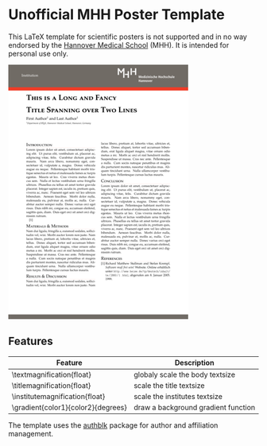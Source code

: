 Unofficial MHH Poster Template
==============================
This LaTeX template for scientific posters is not supported and in no way endorsed by the [Hannover Medical School][MHH] (MHH). It is intended for personal use only.

![](sample.png)


Features
--------

| Feature                             | Description                         |
| ----------------------------------- | ----------------------------------- |
| \\textmagnification{float}          | globaly scale the body textsize     |
| \\titlemagnification{float}         | scale the title textsize            |
| \\institutemagnification{float}     | scale the institutes textsize       |
| \\gradient{color1}{color2}{degrees} | draw a background gradient function |

The template uses the [authblk] package for author and affiliation management.


[MHH]: https://www.mh-hannover.de
[authblk]: https://www.ctan.org/pkg/authblk


